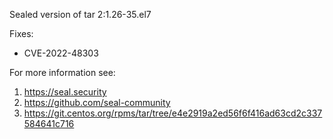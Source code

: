 Sealed version of tar 2:1.26-35.el7

Fixes:
- CVE-2022-48303

For more information see:
  1. https://seal.security
  2. https://github.com/seal-community
  3. https://git.centos.org/rpms/tar/tree/e4e2919a2ed56f6f416ad63cd2c337584641c716
